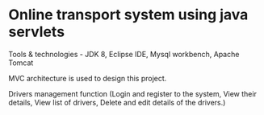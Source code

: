 # Online transport system using java servlets

Tools & technologies - JDK 8, Eclipse IDE, Mysql workbench, Apache Tomcat

MVC architecture is used to design this project.

Drivers management function (Login and register to the system,  View their details,  View list of drivers,  Delete and edit details of the drivers.)
 
